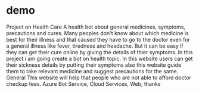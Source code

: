 # demo
Project on Health Care
A health bot about general medicines, symptoms, precautions and cures.
Many peoples don't know about which medicine is best for their illness and that caused they have to go to the doctor even for a general illness like fever, tiredness and headache. But it can be easy if they can get their cure online by giving the details of thier symptoms.
In this project i am going create a bot on health topic. In this website users can get their sickness details by putting their symptoms also this website guide them to take relevant medicine and suggest precautions for the same. General This website will help that people who are not able to afford doctor checkup fees.
Azure Bot Service, Cloud Services, Web,
thanks
